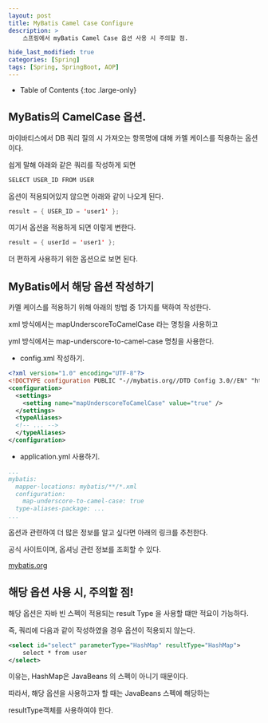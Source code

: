 ```yaml
---
layout: post
title: MyBatis Camel Case Configure
description: >
    스프링에서 myBatis Camel Case 옵션 사용 시 주의할 점.

hide_last_modified: true
categories: [Spring]
tags: [Spring, SpringBoot, AOP]
---
```


- Table of Contents
{:toc .large-only}

## MyBatis의 CamelCase 옵션.

마이바티스에서 DB 쿼리 질의 시 가져오는 항목명에 대해 카멜 케이스를 적용하는 옵션이다.

쉽게 말해 아래와 같은 쿼리를 작성하게 되면 

```xml
SELECT USER_ID FROM USER
```

옵션이 적용되어있지 않으면 아래와 같이 나오게 된다.

```java
result = { USER_ID = 'user1' };
```

여기서 옵션을 적용하게 되면 이렇게 변한다.

```java
result = { userId = 'user1' };
```

더 편하게 사용하기 위한 옵션으로 보면 된다.

## MyBatis에서 해당 옵션 작성하기

카멜 케이스를 적용하기 위해 아래의 방법 중 1가지를 택하여 작성한다.

xml 방식에서는 mapUnderscoreToCamelCase 라는 명칭을 사용하고

yml 방식에서는 map-underscore-to-camel-case 명칭을 사용한다.

- config.xml 작성하기.

```xml
<?xml version="1.0" encoding="UTF-8"?>
<!DOCTYPE configuration PUBLIC "-//mybatis.org//DTD Config 3.0//EN" "http://mybatis.org/dtd/mybatis-3-config.dtd">
<configuration>
  <settings>
    <setting name="mapUnderscoreToCamelCase" value="true" />
  </settings>
  <typeAliases>
  <!-- ... -->
  </typeAliases>
</configuration>
```

- application.yml 사용하기.

```yml
...
mybatis:
  mapper-locations: mybatis/**/*.xml
  configuration:
    map-underscore-to-camel-case: true
  type-aliases-package: ...
...
```

옵션과 관련하여 더 많은 정보를 알고 싶다면 아래의 링크를 추천한다.

공식 사이트이며, 옵셔닝 관련 정보를 조회할 수 있다.

[mybatis.org](https://mybatis.org/mybatis-3/ko/configuration.html)


## 해당 옵션 사용 시, 주의할 점!

해당 옵션은 자바 빈 스펙이 적용되는 result Type 을 사용할 떄만 적요이 가능하다.

즉, 쿼리에 다음과 같이 작성하였을 경우 옵션이 적용되지 않는다.

```xml
<select id="select" parameterType="HashMap" resultType="HashMap">
    select * from user
</select>
```

이유는, HashMap은 JavaBeans 의 스펙이 아니기 때문이다.

따라서, 해당 옵션을 사용하고자 할 때는 JavaBeans 스펙에 해당하는 

resultType객체를 사용하여야 한다.


